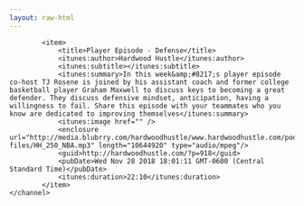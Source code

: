 ```yaml
---
layout: raw-html
---
```

<?xml version="1.0" encoding="UTF-8"?>
<rss xmlns:itunes="http://www.itunes.com/dtds/podcast-1.0.dtd" version="2.0">
    <channel>
        <title>CVA Basketball</title>
        <language></language>
        <copyright></copyright>
        <itunes:subtitle></itunes:subtitle>
        <itunes:author></itunes:author>
        <itunes:summary></itunes:summary>  
        <itunes:owner>
            <itunes:name></itunes:name>
            <itunes:email></itunes:email>
        </itunes:owner>
        <itunes:image href="https://cva.origas.org/logo.jpg" />
        <itunes:category text="Sports &amp; Recreation"/>

            <item>
                <title>Player Episode - Defense</title>
                <itunes:author>Hardwood Hustle</itunes:author>
                <itunes:subtitle></itunes:subtitle>
                <itunes:summary>In this week&amp;#8217;s player episode co-host TJ Rosene is joined by his assistant coach and former college basketball player Graham Maxwell to discuss keys to becoming a great defender. They discuss defensive mindset, anticipation, having a willingness to fail. Share this episode with your teammates who you know are dedicated to improving themselves</itunes:summary>
                <itunes:image href="" />
                <enclosure url="http://media.blubrry.com/hardwoodhustle/www.hardwoodhustle.com/podcast-files/HH_250_NBA.mp3" length="10644920" type="audio/mpeg"/>
                <guid>http://hardwoodhustle.com/?p=918</guid>
                <pubDate>Wed Nov 28 2018 18:01:11 GMT-0600 (Central Standard Time)</pubDate>
                <itunes:duration>22:10</itunes:duration>
            </item>
    </channel>
</rss>